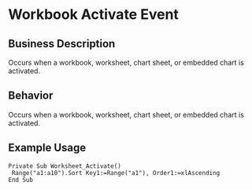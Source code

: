 # Workbook Activate Event

## Business Description
Occurs when a workbook, worksheet, chart sheet, or embedded chart is activated.

## Behavior
Occurs when a workbook, worksheet, chart sheet, or embedded chart is activated.

## Example Usage
```vba
Private Sub Worksheet_Activate() 
 Range("a1:a10").Sort Key1:=Range("a1"), Order1:=xlAscending 
End Sub
```